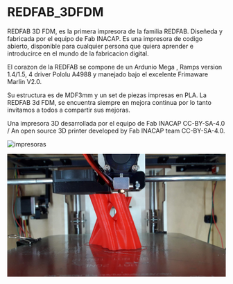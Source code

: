 # REDFAB_3DFDM
REDFAB 3D FDM, es la primera impresora de la familia REDFAB. Diseñeda y fabricada por el equipo de Fab INACAP.
Es una impresora de codigo abierto, disponible para cualquier persona que quiera aprender e introducirce en el mundo de la fabricacion digital.

El corazon de la REDFAB se compone de  un Ardunio  Mega ,  Ramps version 1.4/1.5, 4 driver Pololu A4988 y manejado bajo el excelente Frimaware Marlin V2.0.

Su estructura es de MDF3mm y un set de piezas impresas en PLA.
La REDFAB 3d FDM, se encuentra siempre en mejora continua por lo tanto invitamos a todos a compartir sus mejoras.

Una impresora 3D desarrollada por el equipo de Fab INACAP CC-BY-SA-4.0 / An open source 3D printer developed by Fab INACAP team CC-BY-SA-4.0.

![impresoras](https://github.com/FABINACAP/REDFAB_3DFDM/blob/master/IMG/DSC_0222.JPG)

![Test](https://github.com/FABINACAP/REDFAB_3DFDM/blob/master/IMG/20190111_162520.jpg)
